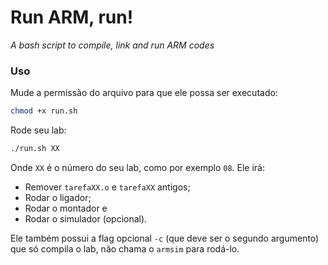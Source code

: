 # Run ARM, run!

_A bash script to compile, link and run ARM codes_

### Uso
Mude a permissão do arquivo para que ele possa ser executado:
```bash
chmod +x run.sh 
```
Rode seu lab:
```bash
./run.sh XX
```
Onde `XX` é o número do seu lab, como por exemplo `08`. Ele irá:
- Remover `tarefaXX.o` e `tarefaXX` antigos;
- Rodar o ligador;
- Rodar o montador e
- Rodar o simulador (opcional).

Ele também possui a flag opcional `-c` (que deve ser o segundo argumento) que só compila o lab, não chama o `armsim` para rodá-lo.
